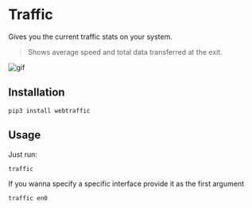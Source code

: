 # Traffic

Gives you the current traffic stats on your system.

> Shows average speed and total data transferred at the exit.

![gif](https://i.imgur.com/uhEhSER.gif)

## Installation

```
pip3 install webtraffic
```

## Usage

Just run:

```
traffic
```

If you wanna specify a specific interface provide it as the first argument

```
traffic en0
```

